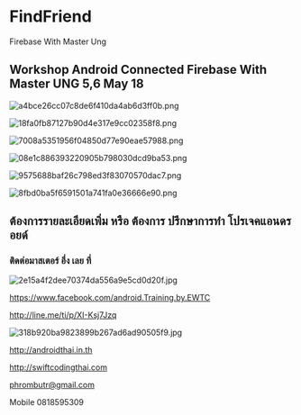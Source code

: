 # FindFriend
Firebase With Master Ung

## Workshop Android Connected Firebase With Master UNG 5,6 May 18

![a4bce26cc07c8de6f410da4ab6d3ff0b.png](https://www.img.in.th/images/a4bce26cc07c8de6f410da4ab6d3ff0b.png)

![18fa0fb87127b90d4e317e9cc02358f8.png](https://www.img.in.th/images/18fa0fb87127b90d4e317e9cc02358f8.png)

![7008a5351956f04850d77e90eae57988.png](https://www.img.in.th/images/7008a5351956f04850d77e90eae57988.png)

![08e1c886393220905b798030dcd9ba53.png](https://www.img.in.th/images/08e1c886393220905b798030dcd9ba53.png)

![9575688baf26c798ed3f83070570dac7.png](https://www.img.in.th/images/9575688baf26c798ed3f83070570dac7.png)

![8fbd0ba5f6591501a741fa0e36666e90.png](https://www.img.in.th/images/8fbd0ba5f6591501a741fa0e36666e90.png)

## ต้องการรายละเอียดเพิ่ม หรือ ต้องการ ปรึกษาการทำ โปรเจคแอนดรอยด์
### ติดต่อมาสเตอร์ อึ่ง เลย ที่

![2e15a4f2dee70374da556a9e5cd0d20f.jpg](https://www.img.in.th/images/2e15a4f2dee70374da556a9e5cd0d20f.jpg)

https://www.facebook.com/android.Training.by.EWTC

http://line.me/ti/p/XI-Ksj7Jzq

![318b920ba9823899b267ad6ad90505f9.jpg](https://www.img.in.th/images/318b920ba9823899b267ad6ad90505f9.jpg)

http://androidthai.in.th

http://swiftcodingthai.com    

phrombutr@gmail.com

Mobile 0818595309
